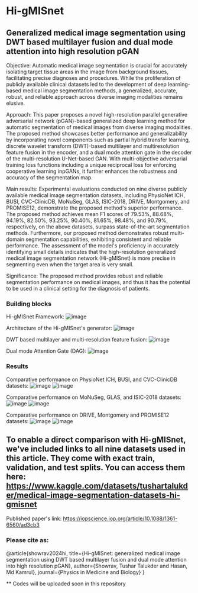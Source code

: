 # Hi-gMISnet
## Generalized medical image segmentation using DWT based multilayer fusion and dual mode attention into high resolution pGAN

Objective: Automatic medical image segmentation is crucial for accurately isolating target tissue areas in the image from background tissues, facilitating precise diagnoses and procedures. While the proliferation of publicly available clinical datasets led to the development of deep learning-based medical image segmentation methods, a generalized, accurate, robust, and reliable approach across diverse imaging modalities remains elusive.

Approach: This paper proposes a novel high-resolution parallel generative adversarial network (pGAN)-based generalized deep learning method for automatic segmentation of medical images from diverse imaging modalities. The proposed method showcases better performance and generalizability by incorporating novel components such as partial hybrid transfer learning, discrete wavelet transform (DWT)-based multilayer and multiresolution feature fusion in the encoder, and a dual mode attention gate in the decoder of the multi-resolution U-Net-based GAN. With multi-objective adversarial training loss functions including a unique reciprocal loss for enforcing cooperative learning inpGANs, it further enhances the robustness and accuracy of the segmentation map.

Main results: Experimental evaluations conducted on nine diverse publicly available medical image segmentation datasets, including PhysioNet ICH, BUSI, CVC-ClinicDB, MoNuSeg, GLAS, ISIC-2018, DRIVE, Montgomery, and PROMISE12, demonstrate the proposed method's superior performance. The proposed method achieves mean F1 scores of 79.53%, 88.68%, 94.19%, 82.50%, 93.25%, 90.40%, 81.65%, 98.48%, and 90.79%, respectively, on the above datasets, surpass state-of-the-art segmentation methods. Furthermore, our proposed method demonstrates robust multi-domain segmentation capabilities, exhibiting consistent and reliable performance. The assessment of the model's proficiency in accurately identifying small details indicates that the high-resolution generalized medical image segmentation network (Hi-gMISnet) is more precise in segmenting even when the target area is very small.

Significance: The proposed method provides robust and reliable segmentation performance on medical images, and thus it has the potential to be used in a clinical setting for the diagnosis of patients.

### Building blocks

Hi-gMISnet Framework:
![image](https://github.com/tushartalukder/HigMISnet/assets/65252460/08db1d5a-5874-4fd8-9181-525dddac7ee6)

Architecture of the Hi-gMISnet's generator:
![image](https://github.com/tushartalukder/HigMISnet/assets/65252460/5e5dac24-39b8-4c5b-990c-eb93471ace90)

DWT based multilayer and multi-resolution feature fusion:
![image](https://github.com/tushartalukder/HigMISnet/assets/65252460/330e36a0-39f2-49f0-b13e-26c116cf495b)

Dual mode Attention Gate (DAG):
![image](https://github.com/tushartalukder/HigMISnet/assets/65252460/3d761062-9f57-457c-9508-ab589658f778)

### Results

Comparative performance on PhysioNet ICH, BUSI, and CVC-ClinicDB datasets:
![image](https://github.com/tushartalukder/HigMISnet/assets/65252460/5f7bbea4-4bb1-47a1-8f22-2e4afb348d4b)
![image](https://github.com/tushartalukder/HigMISnet/assets/65252460/aa406016-1d7a-48f3-ac97-0ba4f8a68e39)

Comparative performance on MoNuSeg, GLAS, and ISIC-2018 datasets:
![image](https://github.com/tushartalukder/HigMISnet/assets/65252460/8ad67528-3a14-4652-8d79-febc9ed67c41)
![image](https://github.com/tushartalukder/HigMISnet/assets/65252460/85e7b2c9-1d2d-4ab1-87fb-ebdfc6f641da)

Comparative performance on DRIVE, Montgomery and PROMISE12 datasets:
![image](https://github.com/tushartalukder/HigMISnet/assets/65252460/d85ff5ed-4150-49a0-b500-4ea5e2eb0c5d)
![image](https://github.com/tushartalukder/HigMISnet/assets/65252460/e1335d9c-4591-4aab-bd55-884c728c2c5c)

## To enable a direct comparison with Hi-gMISnet, we've included links to all nine datasets used in this article. They come with exact train, validation, and test splits. You can access them here: https://www.kaggle.com/datasets/tushartalukder/medical-image-segmentation-datasets-hi-gmisnet

Published paper's link: https://iopscience.iop.org/article/10.1088/1361-6560/ad3cb3

### Please cite as: 

@article{showrav2024hi,
  title={Hi-gMISnet: generalized medical image segmentation using DWT based multilayer fusion and dual mode attention into high resolution pGAN},
  author={Showrav, Tushar Talukder and Hasan, Md Kamrul},
  journal={Physics in Medicine and Biology}
} 

** Codes will be uploaded soon in this repository
